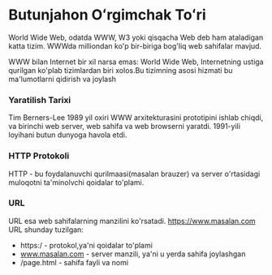 # Butunjahon Oʻrgimchak Toʻri

World Wide Web, odatda WWW, W3 yoki qisqacha Web deb ham ataladigan katta tizim. WWWda milliondan ko'p bir-biriga bog'liq web sahifalar mavjud. 


<tip-element>
 WWW bilan Internet bir xil narsa emas: World Wide Web, Internetning ustiga qurilgan ko'plab tizimlardan biri xolos.Bu tizimning asosi hizmati bu ma'lumotlarni qidirish va joylash
</tip-element>

### Yaratilish Tarixi
Tim Berners-Lee 1989 yil oxiri WWW arxitekturasini prototipini ishlab chiqdi, va birinchi web server, web sahifa va web browserni yaratdi. 1991-yili loyihani butun dunyoga havola etdi.

### HTTP Protokoli
HTTP - bu foydalanuvchi qurilmaasi(masalan brauzer) va server o'rtasidagi muloqotni ta'minolvchi qoidalar to'plami. 
### URL
URL esa web sahifalarning manzilini ko'rsatadi.
https://www.masalan.com URL shunday tuzilgan:
+ https:/ - protokol,ya'ni qoidalar to'plami
+ www.masalan.com - server manzili, ya'ni u yerda sahifa joylashgan
+ /page.html - sahifa fayli va nomi

